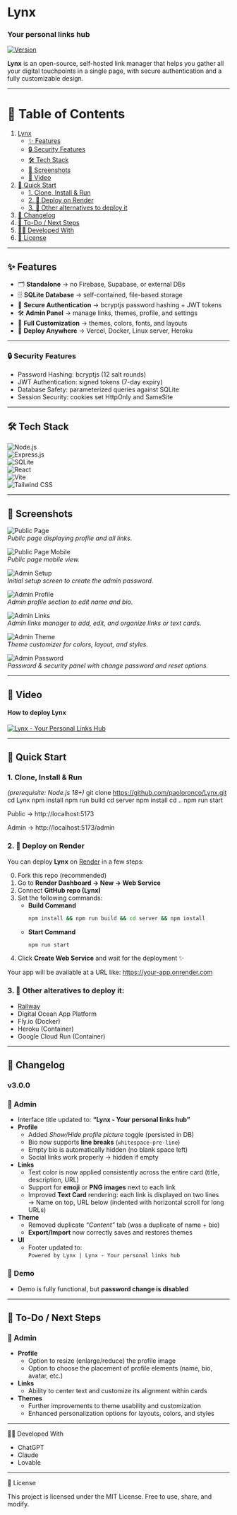# Lynx

### Your personal links hub

[![Version](https://img.shields.io/badge/version-3.0.0-blue.svg)](https://github.com/paoloronco/Lynx)

**Lynx** is an open-source, self-hosted link manager that helps you gather all your digital touchpoints in a single page, with secure authentication and a fully customizable design.

---

# 📑 Table of Contents  

1. [Lynx](#lynx)  
   - [✨ Features](#-features)  
   - [🔒 Security Features](#-security-features)  
   - [🛠 Tech Stack](#-tech-stack)  
   - [📸 Screenshots](#-screenshots)  
   - [🎥 Video](#-video)  
2. [🚀 Quick Start](#-quick-start)  
   - [1. Clone, Install & Run](#1-clone-install--run)  
   - [2. 🚀 Deploy on Render](#2--deploy-on-render)  
   - [3. 🚀 Other alternatives to deploy it](#3--other-alteratives-to-deploy-it)  
3. [📝 Changelog](#-changelog)  
4. [📌 To-Do / Next Steps](#-to-do--next-steps)  
5. [👨‍💻 Developed With](#-developed-with)  
6. [📜 License](#-license)  

---

## ✨ Features

* 🗂 **Standalone** → no Firebase, Supabase, or external DBs
* 🗄 **SQLite Database** → self-contained, file-based storage
* 🔐 **Secure Authentication** → bcryptjs password hashing + JWT tokens
* 🛠 **Admin Panel** → manage links, themes, profile, and settings
* 🎨 **Full Customization** → themes, colors, fonts, and layouts
* 🚀 **Deploy Anywhere** → Vercel, Docker, Linux server, Heroku

* * *

### 🔒 Security Features

* Password Hashing: bcryptjs (12 salt rounds)
* JWT Authentication: signed tokens (7-day expiry)
* Database Safety: parameterized queries against SQLite
* Session Security: cookies set HttpOnly and SameSite

* * *

## 🛠 Tech Stack

![Node.js](https://img.shields.io/badge/Node.js-339933?style=for-the-badge&logo=nodedotjs&logoColor=white)  
![Express.js](https://img.shields.io/badge/Express.js-000000?style=for-the-badge&logo=express&logoColor=white)  
![SQLite](https://img.shields.io/badge/SQLite-07405E?style=for-the-badge&logo=sqlite&logoColor=white)  
![React](https://img.shields.io/badge/React-20232A?style=for-the-badge&logo=react&logoColor=61DAFB)  
![Vite](https://img.shields.io/badge/Vite-646CFF?style=for-the-badge&logo=vite&logoColor=white)  
![Tailwind CSS](https://img.shields.io/badge/Tailwind_CSS-38B2AC?style=for-the-badge&logo=tailwindcss&logoColor=white)  

* * *

## 📸 Screenshots

![Public Page](./docs/screenshots/01-public-page.png)  
*Public page displaying profile and all links.*

![Public Page Mobile](./docs/screenshots/01-public-page-mobile.png)  
*Public page mobile view.*

![Admin Setup](./docs/screenshots/02-admin-setup.png)  
*Initial setup screen to create the admin password.*

![Admin Profile](./docs/screenshots/03-admin-profile.png)  
*Admin profile section to edit name and bio.*

![Admin Links](./docs/screenshots/04-admin-links.png)  
*Admin links manager to add, edit, and organize links or text cards.*

![Admin Theme](./docs/screenshots/05-admin-theme.png)  
*Theme customizer for colors, layout, and styles.*

![Admin Password](./docs/screenshots/06-admin-password.png)  
*Password & security panel with change password and reset options.*

* * *

## 🎥 Video

#### How to deploy Lynx
[![Lynx - Your Personal Links Hub](https://imgur.com/a/d9cNMeX)](https://vimeo.com/1117386711)



* * *

## 🚀 Quick Start

### 1. Clone, Install & Run

*(prerequisite: Node.js 18+)*
    git clone https://github.com/paoloronco/Lynx.git
    cd Lynx
    npm install
    npm run build
    cd server
    npm install
    cd ..
    npm run start

<p> Public → http://localhost:5173
<p> Admin → http://localhost:5173/admin

### 2. 🚀 Deploy on Render

You can deploy **Lynx** on [Render](https://render.com) in a few steps:

0. Fork this repo (recommended)
1. Go to **Render Dashboard → New → Web Service**
2. Connect **GitHub repo (Lynx)**
3. Set the following commands:
   - **Build Command**
     ```bash
     npm install && npm run build && cd server && npm install
     ```
   - **Start Command**
     ```bash
     npm run start
     ```
4. Click **Create Web Service** and wait for the deployment ✨

Your app will be available at a URL like: https://your-app.onrender.com


### 3. 🚀 Other alteratives to deploy it:
- [Railway](https://railway.com)
- Digital Ocean App Platform
- Fly.io (Docker)
- Heroku (Container)
- Google Cloud Run (Container)

---

## 📝 Changelog

### v3.0.0

### 🔧 Admin
- Interface title updated to: **“Lynx - Your personal links hub”**
- **Profile**
  - Added *Show/Hide profile picture* toggle (persisted in DB)
  - Bio now supports **line breaks** (`whitespace-pre-line`)
  - Empty bio is automatically hidden (no blank space left)
  - Social links work properly → hidden if empty
- **Links**
  - Text color is now applied consistently across the entire card (title, description, URL)
  - Support for **emoji** or **PNG images** next to each link
  - Improved **Text Card** rendering: each link is displayed on two lines  
    → Name on top, URL below (indented with horizontal scroll for long URLs)
- **Theme**
  - Removed duplicate *“Content”* tab (was a duplicate of name + bio)
  - **Export/Import** now correctly saves and restores themes
- **UI**
  - Footer updated to:  
    `Powered by Lynx | Lynx - Your personal links hub`

### 🚀 Demo
- Demo is fully functional, but **password change is disabled**


---
## 📌 To-Do / Next Steps

### 🔧 Admin
- **Profile**
  - Option to resize (enlarge/reduce) the profile image
  - Option to choose the placement of profile elements (name, bio, avatar, etc.)
- **Links**
  - Ability to center text and customize its alignment within cards
- **Themes**
  - Further improvements to theme usability and customization
  - Enhanced personalization options for layouts, colors, and styles

---

👨‍💻 Developed With

* ChatGPT
* Claude
* Lovable

* * *

📜 License

This project is licensed under the MIT License.
Free to use, share, and modify.
